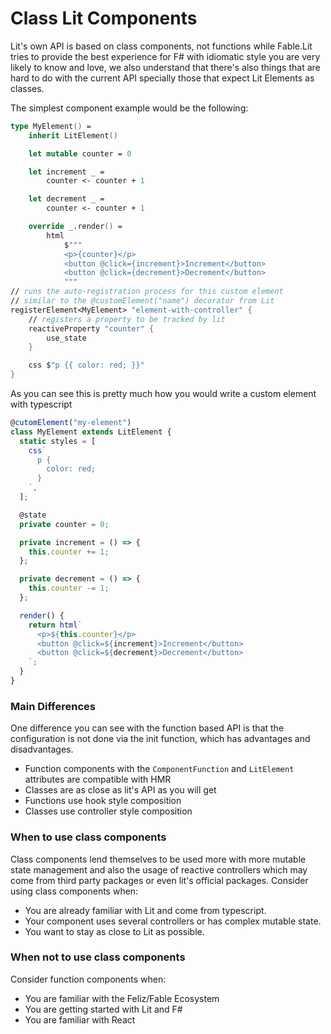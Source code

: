# Class Lit Components

Lit's own API is based on class components, not functions while Fable.Lit tries to provide the best experience for F# with idiomatic style you are very likely to know and love, we also understand that there's also things that are hard to do with the current API specially those that expect Lit Elements as classes.

The simplest component example would be the following:

```fsharp
type MyElement() =
    inherit LitElement()

    let mutable counter = 0

    let increment _ =
        counter <- counter + 1

    let decrement _ =
        counter <- counter + 1

    override _.render() =
        html
            $"""
            <p>{counter}</p>
            <button @click={increment}>Increment</button>
            <button @click={decrement}>Decrement</button>
            """
// runs the auto-registration process for this custom element
// similar to the @customElement("name") decorator from Lit
registerElement<MyElement> "element-with-controller" {
    // registers a property to be tracked by lit
    reactiveProperty "counter" {
        use_state
    }

    css $"p {{ color: red; }}"
}
```

As you can see this is pretty much how you would write a custom element with typescript

```ts
@cutomElement("my-element")
class MyElement extends LitElement {
  static styles = [
    css`
      p {
        color: red;
      }
    `,
  ];

  @state
  private counter = 0;

  private increment = () => {
    this.counter += 1;
  };

  private decrement = () => {
    this.counter -= 1;
  };

  render() {
    return html`
      <p>${this.counter}</p>
      <button @click=${increment}>Increment</button>
      <button @click=${decrement}>Decrement</button>
    `;
  }
}
```

### Main Differences

One difference you can see with the function based API is that the configuration is not done via the init function, which has advantages and disadvantages.

- Function components with the `ComponentFunction` and `LitElement` attributes are compatible with HMR
- Classes are as close as lit's API as you will get
- Functions use hook style composition
- Classes use controller style composition

### When to use class components

Class components lend themselves to be used more with more mutable state management and also the usage of reactive controllers which may come from third party packages or even lit's official packages. Consider using class components when:

- You are already familiar with Lit and come from typescript.
- Your component uses several controllers or has complex mutable state.
- You want to stay as close to Lit as possible.

### When not to use class components

Consider function components when:

- You are familiar with the Feliz/Fable Ecosystem
- You are getting started with Lit and F#
- You are familiar with React
